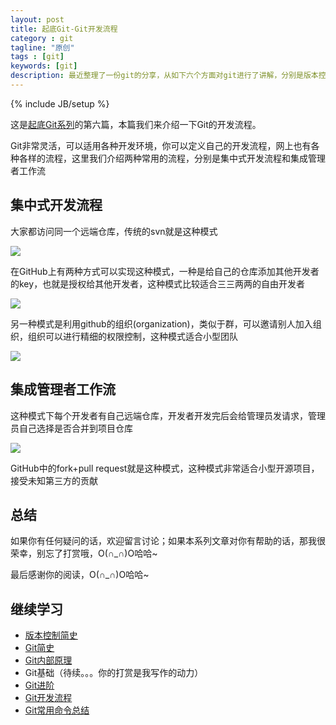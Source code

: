 ```yaml
---
layout: post
title: 起底Git-Git开发流程
category : git
tagline: "原创"
tags : [git]
keywords: [git]
description: 最近整理了一份git的分享，从如下六个方面对git进行了讲解，分别是版本控制简史，Git简史，Git内部原理，Git基础，Git进阶，Git开发流程
---
```

{% include JB/setup %}

这是[起底Git系列](http://yanhaijing.com/git/2017/01/19/deep-git-0/)的第六篇，本篇我们来介绍一下Git的开发流程。

Git非常灵活，可以适用各种开发环境，你可以定义自己的开发流程，网上也有各种各样的流程，这里我们介绍两种常用的流程，分别是集中式开发流程和集成管理者工作流

## 集中式开发流程
大家都访问同一个远端仓库，传统的svn就是这种模式

![]({{BLOG_IMG}}471.png)

在GitHub上有两种方式可以实现这种模式，一种是给自己的仓库添加其他开发者的key，也就是授权给其他开发者，这种模式比较适合三三两两的自由开发者

![]({{BLOG_IMG}}472.png)

另一种模式是利用github的组织(organization)，类似于群，可以邀请别人加入组织，组织可以进行精细的权限控制，这种模式适合小型团队

![]({{BLOG_IMG}}473.png)

## 集成管理者工作流
这种模式下每个开发者有自己远端仓库，开发者开发完后会给管理员发请求，管理员自己选择是否合并到项目仓库

![]({{BLOG_IMG}}474.png)

GitHub中的fork+pull request就是这种模式，这种模式非常适合小型开源项目，接受未知第三方的贡献

## 总结
如果你有任何疑问的话，欢迎留言讨论；如果本系列文章对你有帮助的话，那我很荣幸，别忘了打赏哦，O(∩_∩)O哈哈~

最后感谢你的阅读，O(∩_∩)O哈哈~

## 继续学习
- [版本控制简史](http://yanhaijing.com/git/2017/01/19/deep-git-1/)
- [Git简史](http://yanhaijing.com/git/2017/01/19/deep-git-2/)
- [Git内部原理](http://yanhaijing.com/git/2017/02/08/deep-git-3/)
- Git基础（待续。。。你的打赏是我写作的动力）
- [Git进阶](http://yanhaijing.com/git/2017/02/09/deep-git-5/)
- [Git开发流程](http://yanhaijing.com/git/2017/02/09/deep-git-6/)
- [Git常用命令总结](http://yanhaijing.com/git/2014/11/01/my-git-note/)
